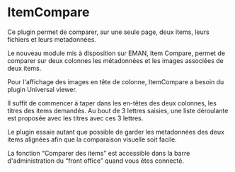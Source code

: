 # ItemCompare

Ce plugin permet de comparer, sur une seule page, deux items, leurs fichiers et leurs metadonnées.

Le nouveau module mis à disposition sur EMAN, Item Compare, permet de comparer sur deux colonnes les métadonnées et les images associées de deux items.

Pour l'affichage des images en tête de colonne, ItemCompare a besoin du plugin Universal viewer. 

Il suffit de commencer à taper dans les en-têtes des deux colonnes, les titres des items demandés. Au bout de 3 lettres saisies, une liste déroulante est proposée avec les titres avec ces 3 lettres.

Le plugin essaie autant que possible de garder les metadonnées des deux items alignées afin que la comparaison visuelle soit facile.

La fonction “Comparer des items” est accessible dans la barre d'administration du “front office” quand vous êtes connecté.


